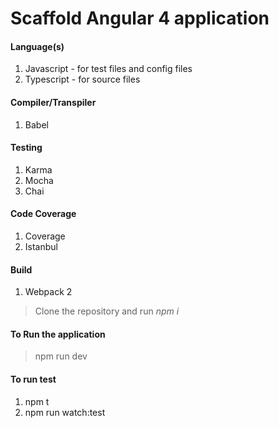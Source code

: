 # Scaffold Angular 4 application

#### Language(s)
1. Javascript - for test files and config files
1. Typescript - for source files

#### Compiler/Transpiler
1. Babel

#### Testing
1. Karma
1. Mocha
1. Chai

#### Code Coverage
1. Coverage
1. Istanbul

#### Build
1. Webpack 2

> Clone the repository and run *npm i*

#### To Run the application
> npm run dev

#### To run test
1. npm t
1. npm run watch:test